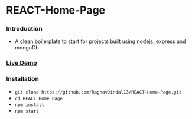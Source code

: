# REACT-Home-Page

### Introduction
- A clean boilerplate to start for projects built using nodejs, express and mongoDb

### [Live Demo](https://raga-react-home.netlify.app/)

### Installation

 - ```git clone https://github.com/RaghavJindal13/REACT-Home-Page.git ```
 - ```cd REACT Home Page```
 - ```npm install```
 - ```npm start```
